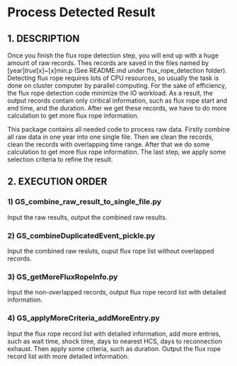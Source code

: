 # Process Detected Result
## 1. DESCRIPTION
Once you finish the flux rope detection step, you will end up with a huge amount of raw records. Thes records are saved in the files named by \[year\]_true_\[x\]\~\[x\]min.p \(See README.md under flux_rope_detection folder\). Detecting flux rope requires lots of CPU resources, so usually the task is done on cluster computer by parallel computing. For the sake of efficiency, the flux rope detection code minimize the IO workload. As a result, the output records contain only ciritical information, such as flux rope start and end time, and the duration. After we get these records, we have to do more calculation to get more flux rope information.

This package contains all needed code to process raw data. Firstly combine all raw data in one year into one single file. Then we clean the records, clean the records with overlapping time range. After that we do some calculation to get more flux rope information. The last step, we apply some selection criteria to refine the result. 

## 2. EXECUTION ORDER
### 1) GS_combine_raw_result_to_single_file.py
Input the raw results, output the combined raw results. 
### 2) GS_combineDuplicatedEvent_pickle.py
Input the combined raw resluts, ouput flux rope list without overlapped records.
### 3) GS_getMoreFluxRopeInfo.py
Input the non-overlapped records, output flux rope record list with detailed information.
### 4) GS_applyMoreCriteria_addMoreEntry.py
Input the flux rope record list with detailed information, add more entries, such as wait time, shock time, days to nearest HCS, days to reconnection exhaust. Then apply some criteria, such as duration. Output the flux rope record list with more detailed information.


